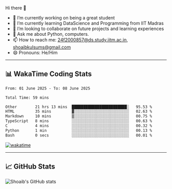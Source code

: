 Hi there 👋

<!--
**shoaib2000857/shoaib2000857** is a ✨ _special_ ✨ repository because its `README.md` (this file) appears on your GitHub profile.

Here are some ideas to get you started: -->

- 🔭 I’m currently working on being a great student  
- 🌱 I’m currently learning DataScience and Programming from IIT Madras  
- 👯 I’m looking to collaborate on future projects and learning experiences  
- 💬 Ask me about Python, computers.  
- 📫 How to reach me: 24f2000857@ds.study.iitm.ac.in, shoaibkulsums@gmail.com  
- 😄 Pronouns: He/Him  

---

## 📊 WakaTime Coding Stats

<!--START_SECTION:waka-->

```txt
From: 01 June 2025 - To: 08 June 2025

Total Time: 59 mins

Other        21 hrs 13 mins  ████████████████████████░   95.53 %
HTML         35 mins         ▓░░░░░░░░░░░░░░░░░░░░░░░░   02.63 %
Markdown     10 mins         ▒░░░░░░░░░░░░░░░░░░░░░░░░   00.75 %
TypeScript   8 mins          ░░░░░░░░░░░░░░░░░░░░░░░░░   00.63 %
C            4 mins          ░░░░░░░░░░░░░░░░░░░░░░░░░   00.32 %
Python       1 min           ░░░░░░░░░░░░░░░░░░░░░░░░░   00.13 %
Bash         0 secs          ░░░░░░░░░░░░░░░░░░░░░░░░░   00.01 %
```

<!--END_SECTION:waka-->

[![wakatime](https://wakatime.com/badge/user/a85deef6-2e94-465d-998e-c54914c040a2.svg)](https://wakatime.com/@a85deef6-2e94-465d-998e-c54914c040a2)

---

## 📈 GitHub Stats

![Shoaib's GitHub stats](https://github-readme-stats.vercel.app/api?username=shoaib2000857&show_icons=true&theme=radical)
